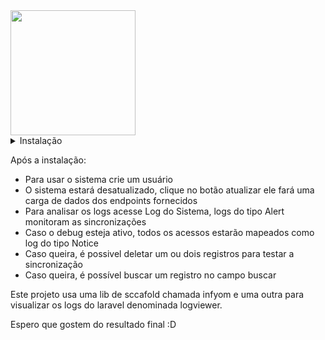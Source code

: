
<img src="https://pbs.twimg.com/profile_images/1101482716472754176/u6zoSnlL_400x400.png" width="200">

<details>
  <summary>Instalação</summary>
    <p>
        altere o nome do arquivo .env.example para .env
    </p>
    <p>
        crie um banco de dados mysql com nome agility e altere as informações de conexao
    </p>
    <p>
        composer update
    </p>
    <p>
        php artisan key:generate
    </p>
    <p>
        php artisan migrate
    </p>
    <p>
        php artisan serve
    </p>
</details>

Após a instalação:

- Para usar o sistema crie um usuário
- O sistema estará desatualizado, clique no botão atualizar ele fará uma carga de dados dos endpoints fornecidos
- Para analisar os logs acesse Log do Sistema, logs do tipo Alert monitoram as sincronizações
- Caso o debug esteja ativo, todos os acessos estarão mapeados como log do tipo Notice
- Caso queira, é possivel deletar um ou dois registros para testar a sincronização
- Caso queira, é possível buscar um registro no campo buscar

Este projeto usa uma lib de sccafold chamada infyom e uma outra para visualizar os logs do laravel denominada logviewer.

Espero que gostem do resultado final :D 


